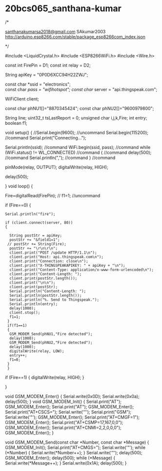 # 20bcs065_santhana-kumar



/*

santhanakumarsa2018@gmail.com
SAkumar2003
http://arduino.esp8266.com/stable/package_esp8266com_index.json

*/

#include <LiquidCrystal.h>
#include <ESP8266WiFi.h>
#include <Wire.h>

const int FirePin = D1; 
const int relay = D2; 

String apiKey = "0P0D6XCC94H22ZWJ";     

const char *ssid =  "electronics";     
const char *pass =  "wifihotspot";
const char* server = "api.thingspeak.com";

WiFiClient client;


const  char phNU1[]="8870345424";
const  char phNU2[]="9600979800";

String line;
uint32_t tsLastReport = 0;
unsigned char i,j,k,Fire;
int entry;
boolean f1;

void setup()
{
  //Serial.begin(9600);                //uncommand
  Serial.begin(115200);                //command
  Serial.print("Connecting...");
 
  Serial.println(ssid);                  //command
  WiFi.begin(ssid, pass);                //command
  while (WiFi.status() != WL_CONNECTED) //command
  {                                     //command
    delay(500);                         //command
    Serial.println(",");                //command
  }                                     //command
 
  pinMode(relay, OUTPUT);
  digitalWrite(relay, HIGH);

  delay(500);
 
}
void loop()
{
  
  Fire=digitalRead(FirePin);
 // f1=1; //uncommand
  
  if (Fire==0)
  {
    
    Serial.println("fire");
    
    if (client.connect(server, 80))  
    {
      
      String postStr = apiKey;
      postStr += "&field1=1";
     // postStr += String(Fire);
      postStr += "\r\n\r\n";
      client.print("POST /update HTTP/1.1\n");
      client.print("Host: api.thingspeak.com\n");
      client.print("Connection: close\n");
      client.print("X-THINGSPEAKAPIKEY: " + apiKey + "\n");
      client.print("Content-Type: application/x-www-form-urlencoded\n");
      client.print("Content-Length: ");
      client.print(postStr.length());
      client.print("\n\n");
      client.print(postStr);
      Serial.println("Content-Length: ");
      Serial.println(postStr.length());
      Serial.println("%. Send to Thingspeak.");
      Serial.println(entry);
      delay(1000);
      client.stop();
      f1=1;
     }
     if(f1==1)
     {
      GSM_MODEM_Send(phNU1,"Fire detected");
      delay(1000);
      GSM_MODEM_Send(phNU2,"Fire detected");
      delay(1000);
      digitalWrite(relay, LOW);
      entry++;
      f1=0;
     }
     }
 
   if (Fire==1)
    {
      digitalWrite(relay, HIGH);
    }
    
 }
    
 void GSM_MODEM_Enter()
{
  Serial.write(0x0D);
  Serial.write(0x0a);
  delay(500);
}
void GSM_MODEM_Init()
{
  Serial.print("AT");
  GSM_MODEM_Enter();
  Serial.print("AT");
  GSM_MODEM_Enter();
  Serial.print("AT+CSCS=");
  Serial.write('"');
  Serial.print("GSM");
  Serial.write('"');
  GSM_MODEM_Enter();
  Serial.print("AT+CMGF=1");
  GSM_MODEM_Enter();
  Serial.print("AT+CSMP=17,167,0,0");
  GSM_MODEM_Enter();
  Serial.print("AT+CNMI=2,2,0,0,0");
  GSM_MODEM_Enter();
}

void GSM_MODEM_Send(const  char *Number, const  char *Message)
{
  GSM_MODEM_Init();
  Serial.print("AT+CMGS=");
  Serial.write('"');
  while (*Number)
  {
    Serial.write(*Number++);
  }
  Serial.write('"');
  delay(500);
  GSM_MODEM_Enter();
  delay(500);
  while (*Message)
  {
    Serial.write(*Message++);
  }
  Serial.write(0x1A);
  delay(500);
}
